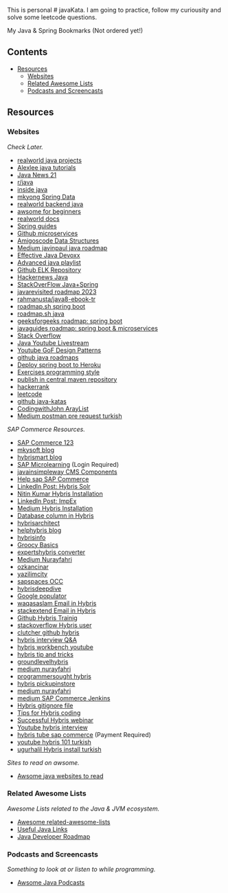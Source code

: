 This is personal # javaKata. I am going to practice, follow my curiousity and solve some leetcode questions.

My Java & Spring Bookmarks (Not ordered yet!)

## Contents

- [Resources](#resources)
    - [Websites](#websites)
    - [Related Awesome Lists](#related-awesome-lists)
    - [Podcasts and Screencasts](#podcasts-and-screencasts)

## Resources

### Websites

_Check Later._

- [realworld java projects](https://codebase.show/projects/realworld?category=backend&language=java)
- [Alexlee java tutorials](https://www.youtube.com/watch?v=AoRYeB7Os3M&list=PL59LTecnGM1NRUyune3SxzZlYpZezK-oQ&index=64)
- [Java News 21](https://devm.io/java)
- [r/java](https://www.reddit.com/r/java/)
- [inside java](https://inside.java/)
- [mkyong Spring Data](https://mkyong.com/spring-boot/spring-boot-spring-data-elasticsearch-example/)
- [realworld backend java](https://codebase.show/projects/realworld?category=backend&language=java)
- [awsome for beginners](https://github.com/MunGell/awesome-for-beginners#java)
- [realworld docs](https://realworld-docs.netlify.app/docs/intro/)
- [Spring guides](https://spring.io/guides)
- [Github microservices](https://github.com/SaiUpadhyayula/spring-boot-microservices)
- [Amigoscode Data Structures](https://youtu.be/8MmMm2-kJV8?si=r-Rr9wqQ_g4sHZdY)
- [Medium javinpaul java roadmap](https://medium.com/javarevisited/the-java-programmer-roadmap-f9db163ef2c2)
- [Effective Java Devoxx](https://www.youtube.com/watch?v=hSfylUXhpkA)
- [Advanced java playlist](https://www.youtube.com/playlist?list=PLOUYE-KsFYc_0ekC_3EEAIkiRuEIaymmJ)
- [Github ELK Repository](https://github.com/ankitrajput0096/SpringBoot_ELK_Cluster_Stack)
- [Hackernews Java](https://hn.algolia.com/?dateRange=pastWeek&page=0&prefix=false&query=java&sort=byPopularity&type=story)
- [StackOverFlow Java+Spring](https://stackoverflow.com/questions/tagged/java+spring)
- [javarevisited roadmap 2023](https://javarevisited.blogspot.com/2019/10/the-java-developer-roadmap.html#123)
- [rahmanusta/java8-ebook-tr](https://github.com/rahmanusta/java8-ebook/blob/master/chapter-01.asc)
- [roadmap.sh spring boot](https://roadmap.sh/spring-boot)
- [roadmap.sh java](https://roadmap.sh/java)
- [geeksforgeeks roadmap: spring boot](https://www.geeksforgeeks.org/best-way-to-master-spring-boot-a-complete-roadmap/)
- [javaguides roadmap: spring boot & microservices ](https://www.javaguides.net/2022/01/spring-boot-and-microservices-roadmap.html)
- [Stack Overflow](https://stackoverflow.com/questions/tagged/java)
- [Java Youtube Livestream](https://www.youtube.com/results?search_query=java+livestream+)
- [Youtube GoF Design Patterns](https://www.youtube.com/watch?v=Rmer37g9AZM)
- [github java roadmaps](https://github.com/topics/java-roadmap)
- [Deploy spring boot to Heroku](https://www.youtube.com/watch?v=k8z4UzV55ew)
- [Exercises programming style](https://blog.frankel.ch/exercises-programming-style/1/)
- [publish in central maven repository](https://jenkov.com/tutorials/maven/publish-to-central-maven-repository.html)
- [hackerrank](https://www.hackerrank.com/challenges/java-loops/problem)
- [leetcode](https://leetcode.com/problems/reverse-linked-list)
- [github java-katas](https://github.com/c-guntur/java-katas)
- [CodingwithJohn ArayList](https://www.youtube.com/watch?v=NbYgm0r7u6o)
- [Medium postman pre request turkish](https://tugceakin.medium.com/postmande-test-pre-request-script-ve-parametreler-11bb020fb500)


_SAP Commerce Resources._

- [SAP Commerce 123](https://help.sap.com/docs/SAP_COMMERCE/3fb5dcdfe37f40edbac7098ed40442c0/d5a5a6185c314af09304520716e2065a.html?locale=en-US)
- [mkysoft blog](https://gunce.mkysoft.com/known-hybris-configurations/)
- [hybrismart blog](https://hybrismart.com/)
- [SAP Microlearning](https://microlearning.opensap.com/channel/Expert%2BSAP%2BCommerce%2BCloud/178317971) (Login Required)
- [javainsimpleway CMS Components](http://javainsimpleway.com/how-to-add-new-custom-cms-component-type-to-a-page-in-hybris/)
- [Help sap SAP Commerce](https://help.sap.com/docs/SAP_COMMERCE/9d346683b0084da2938be8a285c0c27a/8b83004c866910148d99f640ec819cc5.html?locale=en-US)
- [LinkedIn Post: Hybris Solr](https://www.linkedin.com/posts/abhinavpat_sap-hybris-commerce-most-un-answerable-ugcPost-7122637257685004289-6Vcp/)
- [Nitin Kumar Hybris Installation](https://www.youtube.com/watch?v=qg6VuCWQQw8)
- [LinkedIn Post: ImpEx](https://www.linkedin.com/feed/update/urn:li:activity:7088068383677542400/)
- [Medium Hybris Installation](https://medium.com/@halilugur/what-is-hybris-and-how-to-install-it-part-1-23b3d9e3f5b1)
- [Database column in Hybris](https://checkedexception.com/blog/change-a-database-column-type-in-sap-hybris-commerce)
- [hybrisarchitect](https://hybrisarchitect.com/)
- [helphybris blog](https://www.helphybris.com/)
- [hybrisinfo](https://hybrisinfo.wordpress.com/2018/01/12/stop-solr-manually/)
- [Groocy Basics](https://www.tutorialspoint.com/groovy/groovy_basic_syntax.htm)
- [expertshybris converter ](https://www.expertshybris.com/hybris-commerce/converter-and-populator-in-hybris)
- [Medium Nurayfahri](https://nurayfahri.medium.com/populators-converters-and-wsdto-concept-in-sap-commerce-hybris-21490e60cd33)
- [ozkancinar](https://ozkancinar.net/get-list-of-populators-of-a-converter/)
- [yazilimcity](https://yazilimcity.net/sap-commerce-facade-converter-populator/)
- [sapspaces OCC](https://sapspaces.com/occ-webservices-in-hybris/)
- [hybrisdeepdive](https://hybrisdeepdive.com/index.php/2018/06/16/details-of-converters-and-populators/)
- [Google populator](https://www.google.com/search?q=populator+list+hybris&oq=populator+list+hybris&aqs=chrome..69i57.6701j0j7&sourceid=chrome&ie=UTF-8)
- [waqasaslam Email in Hybris](https://waqasaslam.me/2020/06/05/how-to-send-custom-email-in-hybris/)
- [stackextend Email in Hybris](https://www.stackextend.com/hybris/sending-emails-in-sap-hybris/)
- [Github Hybris Trainig](https://github.com/shweta1122/Nagarro-Hybris-Training/tree/main/trainingbackoffice/backoffice)
- [stackoverflow Hybris user](https://stackoverflow.com/users/2754093/mouad-el-fakir)
- [clutcher github hybris](https://clutcher.github.io/tags/hybris/)
- [hybris interview Q&A](http://enterprise-developer.com/2020/12/15/SAP-Commerce-Hybris-interview-questions-with-answers-Part-4-Services/)
- [hybris workbench youtube](https://www.youtube.com/watch?v=LNbv50SmpJo)
- [hybris tip and tricks](https://www.dckap.com/blog/sap-hybris-tips-and-tricks-installation/)
- [groundlevelhybris](https://groundlevelhybris.wordpress.com/2019/05/21/design-patterns/)
- [medium nurayfahri](https://nurayfahri.medium.com/)
- [programmersought hybris](https://www.programmersought.com/article/93321908468/)
- [hybris pickupinstore](http://www.java2s.com/example/java-src/pkg/com/acc/storefront/controllers/pages/pickupinstorecontroller-38022.html)
- [medium nurayfahri](https://www.linkedin.com/pulse/configuration-properties-customizing-platform-code-sap-nuray-fahri/?trackingId=S2zDnyNsmqUeVnhsNs3X9A%3D%3D)
- [medium SAP Commerce Jenkins](https://www.linkedin.com/pulse/developing-automated-build-deployment-pipeline-sap-commerce-ganguly/?trackingId=JOj2HG0LvHPsNScXkEP%2BxA%3D%3D)
- [Hybris gitignore file](https://www.linkedin.com/pulse/recommended-gitignore-file-sap-hybris-tips-4101-erhan-%C3%A7etin/)
- [Tips for Hybris coding](https://www.linkedin.com/pulse/tips-sap-hybris-coding-henry-truong/?trackingId=tA7ES%2BJyPmdHWOfeV0nX5Q%3D%3D)
- [Successful Hybris webinar](https://www.youtube.com/watch?v=fE4PhvjFXhA)
- [Youtube hybris interview](https://www.youtube.com/watch?v=yDBZp-JoyuY)
- [hybris tube sap commerce](https://www.youtube.com/watch?v=zjb85mT_r2Q) (Payment Required)
- [youtube hybris 101 turkish](https://www.youtube.com/@haratresteknoloji/playlists)
- [ugurhalil Hybris install turkish](https://ugurhalil.com/hybris-nedir-ve-nasil-kurulur/)

_Sites to read on awsome._

- [Awsome java websites to read](https://github.com/akullpp/awesome-java#websites)


### Related Awesome Lists

_Awesome Lists related to the Java & JVM ecosystem._

- [Awesome related-awesome-lists](https://github.com/akullpp/awesome-java#related-awesome-lists)
- [Useful Java Links](https://github.com/Vedenin/useful-java-links)
- [Java Developer Roadmap](https://github.com/s4kibs4mi/java-developer-roadmap)


### Podcasts and Screencasts

_Something to look at or listen to while programming._

- [Awsome Java Podcasts](https://github.com/akullpp/awesome-java#podcasts-and-screencasts) 